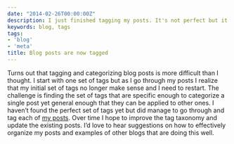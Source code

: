 ```yaml
---
date: "2014-02-26T00:00:00Z"
description: I just finished tagging my posts. It's not perfect but it's a start.
keywords: blog, tags
tags:
- 'blog'
- 'meta'
title: Blog posts are now tagged
---
```


Turns out that tagging and categorizing blog posts is more difficult than I thought. I start with one set of tags but as I go through my posts I realize that my initial set of tags no longer make sense and I need to restart. The challenge is finding the set of tags that are specific enough to categorize a single post yet general enough that they can be applied to other ones. I haven’t found the perfect set of tags yet but did manage to go through and tag each of <a href="{{ site.JB.tags_path }}">my posts</a>. Over time I hope to improve the tag taxonomy and update the existing posts. I’d love to hear suggestions on how to effectively organize my posts and examples of other blogs that are doing this well.